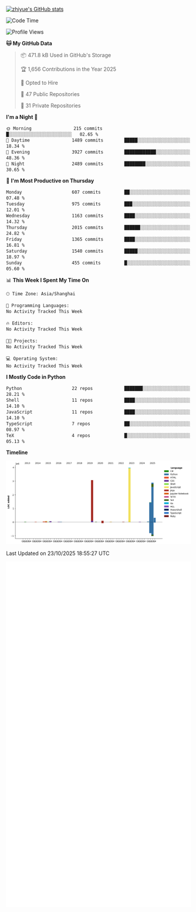 
[![zhiyue's GitHub stats](https://github-readme-stats.vercel.app/api?username=zhiyue)](https://github.com/anuraghazra/github-readme-stats&&show_icons=true)

<!--START_SECTION:waka-->
![Code Time](http://img.shields.io/badge/Code%20Time-2%2C215%20hrs%2020%20mins-blue)

![Profile Views](http://img.shields.io/badge/Profile%20Views-15-blue)

**🐱 My GitHub Data** 

> 📦 471.8 kB Used in GitHub's Storage 
 > 
> 🏆 1,656 Contributions in the Year 2025
 > 
> 💼 Opted to Hire
 > 
> 📜 47 Public Repositories 
 > 
> 🔑 31 Private Repositories 
 > 
**I'm a Night 🦉** 

```text
🌞 Morning                215 commits         █░░░░░░░░░░░░░░░░░░░░░░░░   02.65 % 
🌆 Daytime                1489 commits        █████░░░░░░░░░░░░░░░░░░░░   18.34 % 
🌃 Evening                3927 commits        ████████████░░░░░░░░░░░░░   48.36 % 
🌙 Night                  2489 commits        ████████░░░░░░░░░░░░░░░░░   30.65 % 
```
📅 **I'm Most Productive on Thursday** 

```text
Monday                   607 commits         ██░░░░░░░░░░░░░░░░░░░░░░░   07.48 % 
Tuesday                  975 commits         ███░░░░░░░░░░░░░░░░░░░░░░   12.01 % 
Wednesday                1163 commits        ████░░░░░░░░░░░░░░░░░░░░░   14.32 % 
Thursday                 2015 commits        ██████░░░░░░░░░░░░░░░░░░░   24.82 % 
Friday                   1365 commits        ████░░░░░░░░░░░░░░░░░░░░░   16.81 % 
Saturday                 1540 commits        █████░░░░░░░░░░░░░░░░░░░░   18.97 % 
Sunday                   455 commits         █░░░░░░░░░░░░░░░░░░░░░░░░   05.60 % 
```


📊 **This Week I Spent My Time On** 

```text
🕑︎ Time Zone: Asia/Shanghai

💬 Programming Languages: 
No Activity Tracked This Week

🔥 Editors: 
No Activity Tracked This Week

🐱‍💻 Projects: 
No Activity Tracked This Week

💻 Operating System: 
No Activity Tracked This Week
```

**I Mostly Code in Python** 

```text
Python                   22 repos            ███████░░░░░░░░░░░░░░░░░░   28.21 % 
Shell                    11 repos            ████░░░░░░░░░░░░░░░░░░░░░   14.10 % 
JavaScript               11 repos            ████░░░░░░░░░░░░░░░░░░░░░   14.10 % 
TypeScript               7 repos             ██░░░░░░░░░░░░░░░░░░░░░░░   08.97 % 
TeX                      4 repos             █░░░░░░░░░░░░░░░░░░░░░░░░   05.13 % 
```



**Timeline**

![Lines of Code chart](https://raw.githubusercontent.com/zhiyue/zhiyue/main/assets/bar_graph.png)


 Last Updated on 23/10/2025 18:55:27 UTC
<!--END_SECTION:waka-->

<!-- [![Top Langs](https://github-readme-stats.vercel.app/api/top-langs/?username=zhiyue)](https://github.com/anuraghazra/github-readme-stats) -->

![](./github-metrics.svg)

